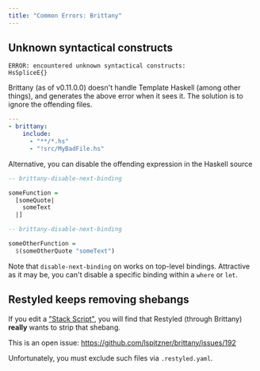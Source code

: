 ```yaml
---
title: "Common Errors: Brittany"
---
```


## Unknown syntactical constructs

```
ERROR: encountered unknown syntactical constructs:
HsSpliceE{}
```

Brittany (as of v0.11.0.0) doesn't handle Template Haskell (among other things), and generates the above error when it sees it. The solution is to ignore the offending files.

```yaml
---
- brittany:
    include:
      - "**/*.hs"
      - "!src/MyBadFile.hs"
```

Alternative, you can disable the offending expression in the Haskell source

```hs
-- brittany-disable-next-binding

someFunction =
  [someQuote|
    someText
  |]

-- brittany-disable-next-binding

someOtherFunction =
  $(someOtherQuote "someText")
```

Note that `disable-next-binding` on works on top-level bindings. Attractive as it may be, you can't disable a specific binding within a `where` or `let`.

## Restyled keeps removing shebangs

If you edit a ["Stack Script"](https://docs.haskellstack.org/en/stable/GUIDE/#script-interpreter), you will find that Restyled (through Brittany) **really** wants to strip that shebang.

This is an open issue: https://github.com/lspitzner/brittany/issues/192

Unfortunately, you must exclude such files via `.restyled.yaml`.